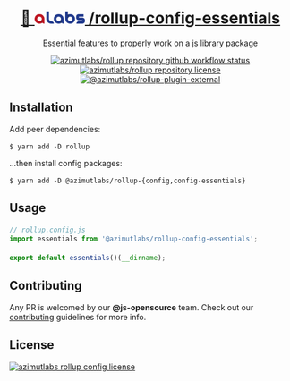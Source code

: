 <h1 align="center">
  <a target="_blank" href="https://alabs.team">
    🍣
    <img
      height="22.5"
      src="https://raw.githubusercontent.com/azimutlabs/logos/master/little_logo.png"
      alt="azimutlabs logo"
    />
    /rollup-config-essentials
  </a>
</h1>

<p align="center">Essential features to properly work on a js library package</p>

<p align="center">
  <a href="https://github.com/azimutlabs/rollup/actions?query=workflow%3A%22Lint+and+Test%22">
    <img
      src="https://github.com/azimutlabs/rollup/workflows/Lint%20and%20Test/badge.svg"
      alt="azimutlabs/rollup repository github workflow status"
    />
  </a>
  <a href="https://github.com/azimutlabs/rollup/blob/master/LICENSE">
    <img
      src="https://img.shields.io/github/license/azimutlabs/rollup?label=License"
      alt="azimutlabs/rollup repository license"
    />
  </a>
  <a href="https://www.npmjs.com/package/@azimutlabs/rollup-config-essentials">
    <img
      src="https://img.shields.io/npm/v/@azimutlabs/rollup-config-essentials?color=blue&logo=npm&label="
      alt="@azimutlabs/rollup-plugin-external"
    />
  </a>
</p>

## Installation
Add peer dependencies:
```shell
$ yarn add -D rollup
```
...then install config packages:
```shell
$ yarn add -D @azimutlabs/rollup-{config,config-essentials}
```

## Usage
```javascript
// rollup.config.js
import essentials from '@azimutlabs/rollup-config-essentials';

export default essentials()(__dirname);
```

## Contributing
Any PR is welcomed by our **@js-opensource** team.
Check out our [contributing](../../CONTRIBUTING.md) guidelines for more info.

## License
[![azimutlabs rollup config license](https://img.shields.io/github/license/azimutlabs/rollup?label=as%20always&color=informational)](../../LICENSE)
